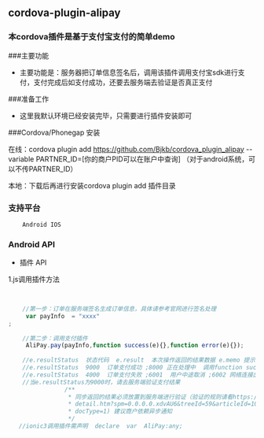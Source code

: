 ## cordova-plugin-alipay ##

### 本cordova插件是基于支付宝支付的简单demo

###主要功能
		
 - 主要功能是：服务器把订单信息签名后，调用该插件调用支付宝sdk进行支付，支付完成后如支付成功，还要去服务端去验证是否真正支付
	
###准备工作

 - 这里我默认环境已经安装完毕，只需要进行插件安装即可

###Cordova/Phonegap 安装 

   在线：cordova plugin add  https://github.com/Bjkb/cordova_plugin_alipay --variable PARTNER_ID=[你的商户PID可以在账户中查询]
   （对于android系统，可以不传PARTNER_ID）
    
   本地：下载后再进行安装cordova plugin add 插件目录
   
### 支持平台

		Android IOS
		
### Android API

+ 插件 API
    		
1.js调用插件方法
```js
				
    	
    //第一步：订单在服务端签名生成订单信息，具体请参考官网进行签名处理
     var payInfo  = "xxxx"
;
            	
    //第二步：调用支付插件        	
     AliPay.pay(payInfo,function success(e){},function error(e){});
      
	//e.resultStatus  状态代码  e.result  本次操作返回的结果数据 e.memo 提示信息
	//e.resultStatus  9000  订单支付成功 ;8000 正在处理中  调用function success 
	//e.resultStatus  4000  订单支付失败 ;6001  用户中途取消 ;6002 网络连接出错  调用function error
	//当e.resultStatus为9000时，请去服务端验证支付结果
	 			/**
				 * 同步返回的结果必须放置到服务端进行验证（验证的规则请看https://doc.open.alipay.com/doc2/
				 * detail.htm?spm=0.0.0.0.xdvAU6&treeId=59&articleId=103665&
				 * docType=1) 建议商户依赖异步通知
				 */
   //ionic3调用插件需声明  declare  var  AliPay:any;
```
